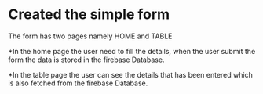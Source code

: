 # Created the simple form 

The form has two pages namely HOME and TABLE 

*In the home page the user need to fill the details, when the user submit the form the data is stored in the firebase Database. 

*In the table page the user can see the details that has been entered which is also fetched from the firebase Database.

